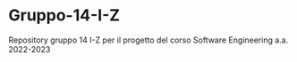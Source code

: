 # Gruppo-14-I-Z
Repository gruppo 14 I-Z per il progetto del corso Software Engineering a.a. 2022-2023
